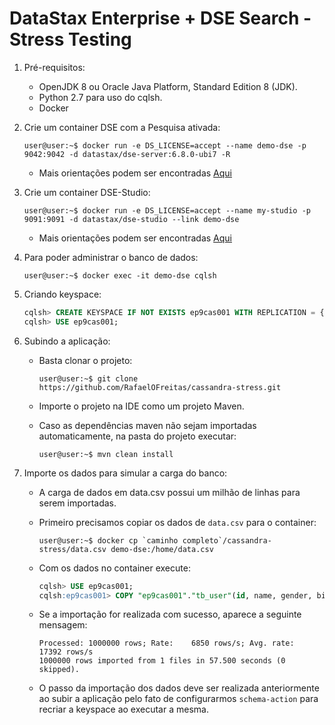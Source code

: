 # DataStax Enterprise + DSE Search - Stress Testing 

1. Pré-requisitos:
    -  OpenJDK 8 ou Oracle Java Platform, Standard Edition 8 (JDK).
    -  Python 2.7 para uso do cqlsh.
    -  Docker
    
2. Crie um container DSE com a Pesquisa ativada:
      ```console
      user@user:~$ docker run -e DS_LICENSE=accept --name demo-dse -p 9042:9042 -d datastax/dse-server:6.8.0-ubi7 -R
      ```

    - Mais orientações podem ser encontradas [Aqui](https://hub.docker.com/r/datastax/dse-server)

3. Crie um container DSE-Studio:
      ```console
      user@user:~$ docker run -e DS_LICENSE=accept --name my-studio -p 9091:9091 -d datastax/dse-studio --link demo-dse
      ```

    - Mais orientações podem ser encontradas [Aqui](https://hub.docker.com/r/datastax/dse-studio/)

4. Para poder administrar o banco de dados:
      ```console
      user@user:~$ docker exec -it demo-dse cqlsh
      ```
     
5. Criando keyspace:
      ```SQl
      cqlsh> CREATE KEYSPACE IF NOT EXISTS ep9cas001 WITH REPLICATION = { 'class' : 'NetworkTopologyStrategy', 'dc1' : 2 };
      cqlsh> USE ep9cas001;
      ```        
   
6. Subindo a aplicação:
   - Basta clonar o projeto:
     ```console
     user@user:~$ git clone https://github.com/RafaelOFreitas/cassandra-stress.git
     ```
   
   - Importe o projeto na IDE como um projeto Maven.
   - Caso as dependências maven não sejam importadas automaticamente, na pasta do projeto executar:
     ```console
     user@user:~$ mvn clean install
     ```
        
7. Importe os dados para simular a carga do banco:
    - A carga de dados em data.csv possui um milhão de linhas para serem importadas.
    
    - Primeiro precisamos copiar os dados de `data.csv` para o container:
      ```console
      user@user:~$ docker cp `caminho completo`/cassandra-stress/data.csv demo-dse:/home/data.csv 
      ```
      
    - Com os dados no container execute:
      ```SQl
      cqlsh> USE ep9cas001;
      cqlsh:ep9cas001> COPY "ep9cas001"."tb_user"(id, name, gender, birthday, city) FROM '/home/data.csv' WITH DELIMITER = ',' AND HEADER = TRUE;
      ```
   
    - Se a importação for realizada com sucesso, aparece a seguinte mensagem:
      ```
      Processed: 1000000 rows; Rate:    6850 rows/s; Avg. rate:   17392 rows/s
      1000000 rows imported from 1 files in 57.500 seconds (0 skipped).
      ```
    
    - O passo da importação dos dados deve ser realizada anteriormente ao subir a aplicação pelo fato
    de configurarmos `schema-action` para recriar a keyspace ao executar a mesma.

